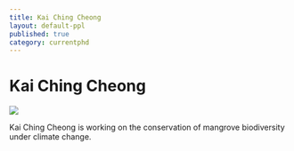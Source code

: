```yaml
---
title: Kai Ching Cheong
layout: default-ppl
published: true
category: currentphd
---
```


# Kai Ching Cheong
![](/images/people/)

Kai Ching Cheong is working on the conservation of mangrove biodiversity under climate change. 
